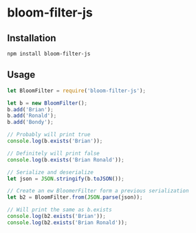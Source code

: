 # bloom-filter-js

## Installation

    npm install bloom-filter-js

## Usage

```javascript
let BloomFilter = require('bloom-filter-js');

let b = new BloomFilter();
b.add('Brian');
b.add('Ronald');
b.add('Bondy');

// Probably will print true
console.log(b.exists('Brian'));

// Definitely will print false
console.log(b.exists('Brian Ronald'));

// Serialize and deserialize
let json = JSON.stringify(b.toJSON());

// Create an ew BloomerFilter form a previous serialization
let b2 = BloomFilter.from(JSON.parse(json));

// Will print the same as b.exists
console.log(b2.exists('Brian'));
console.log(b2.exists('Brian Ronald'));
```
